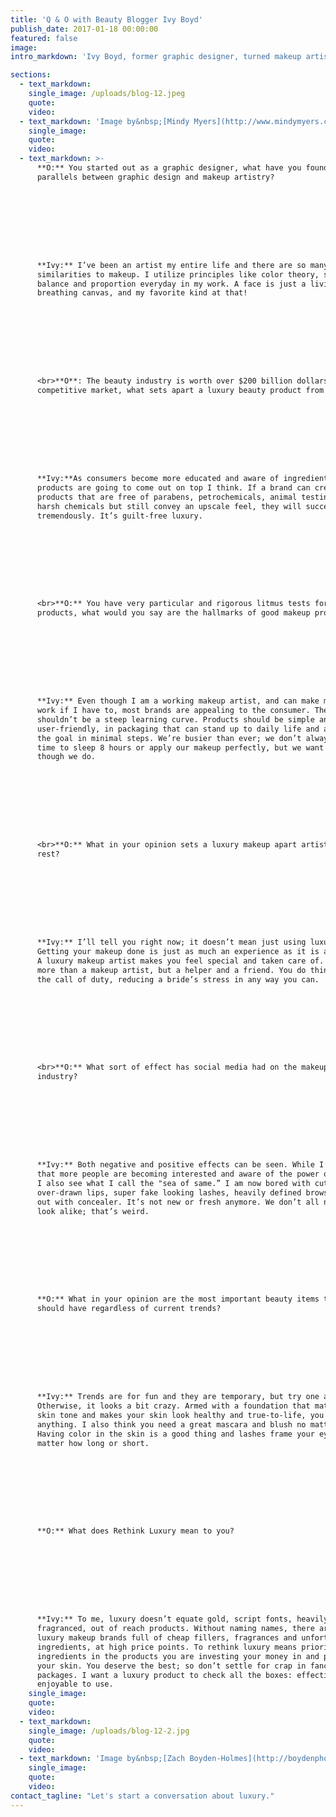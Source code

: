 ```yaml
---
title: 'Q & O with Beauty Blogger Ivy Boyd'
publish_date: 2017-01-18 00:00:00
featured: false
image:
intro_markdown: 'Ivy Boyd, former graphic designer, turned makeup artist/ beauty blogger and contributor to More.com sat with Orit to discuss cosmetics, the impact of social media within the industry and her thoughts on where beauty fits in the luxury category.​'

sections:
  - text_markdown:
    single_image: /uploads/blog-12.jpeg
    quote:
    video:
  - text_markdown: 'Image by&nbsp;[Mindy Myers​](http://www.mindymyers.com/)'
    single_image:
    quote:
    video:
  - text_markdown: >-
      **O:** You started out as a graphic designer, what have you found are the
      parallels between graphic design and makeup artistry?









      **Ivy:** I’ve been an artist my entire life and there are so many
      similarities to makeup. I utilize principles like color theory, symmetry,
      balance and proportion everyday in my work. A face is just a living,
      breathing canvas, and my favorite kind at that!









      <br>**O**: The beauty industry is worth over $200 billion dollars, in this
      competitive market, what sets apart a luxury beauty product from the rest?









      **Ivy:**As consumers become more educated and aware of ingredients, cleaner
      products are going to come out on top I think. If a brand can create
      products that are free of parabens, petrochemicals, animal testing and
      harsh chemicals but still convey an upscale feel, they will succeed
      tremendously. It’s guilt-free luxury.









      <br>**O:** You have very particular and rigorous litmus tests for new
      products, what would you say are the hallmarks of good makeup products?









      **Ivy:** Even though I am a working makeup artist, and can make most things
      work if I have to, most brands are appealing to the consumer. There
      shouldn’t be a steep learning curve. Products should be simple and
      user-friendly, in packaging that can stand up to daily life and accomplish
      the goal in minimal steps. We’re busier than ever; we don’t always have the
      time to sleep 8 hours or apply our makeup perfectly, but we want to look as
      though we do.









      <br>**O:** What in your opinion sets a luxury makeup apart artist from the
      rest?









      **Ivy:** I’ll tell you right now; it doesn’t mean just using luxury brands.
      Getting your makeup done is just as much an experience as it is a result.
      A luxury makeup artist makes you feel special and taken care of. You become
      more than a makeup artist, but a helper and a friend. You do things beyond
      the call of duty, reducing a bride’s stress in any way you can.









      <br>**O:** What sort of effect has social media had on the makeup
      industry?









      **Ivy:** Both negative and positive effects can be seen. While I’m glad
      that more people are becoming interested and aware of the power of makeup,
      I also see what I call the "sea of same.” I am now bored with cut creases,
      over-drawn lips, super fake looking lashes, heavily defined brows carved
      out with concealer. It’s not new or fresh anymore. We don’t all need to
      look alike; that’s weird.









      **O:** What in your opinion are the most important beauty items that one
      should have regardless of current trends?









      **Ivy:** Trends are for fun and they are temporary, but try one at a time!
      Otherwise, it looks a bit crazy. Armed with a foundation that matches your
      skin tone and makes your skin look healthy and true-to-life, you can do
      anything. I also think you need a great mascara and blush no matter what.
      Having color in the skin is a good thing and lashes frame your eyes, no
      matter how long or short.









      **O:** What does Rethink Luxury mean to you?









      **Ivy:** To me, luxury doesn’t equate gold, script fonts, heavily
      fragranced, out of reach products. Without naming names, there are many
      luxury makeup brands full of cheap fillers, fragrances and unfortunate
      ingredients, at high price points. To rethink luxury means prioritizing the
      ingredients in the products you are investing your money in and putting on
      your skin. You deserve the best; so don’t settle for crap in fancy
      packages. I want a luxury product to check all the boxes: effective, safe,
      enjoyable to use.​
    single_image:
    quote:
    video:
  - text_markdown:
    single_image: /uploads/blog-12-2.jpg
    quote:
    video:
  - text_markdown: 'Image by&nbsp;[Zach Boyden-Holmes​](http://boydenphoto.com/)'
    single_image:
    quote:
    video:
contact_tagline: "Let's start a conversation about luxury."
---
```



